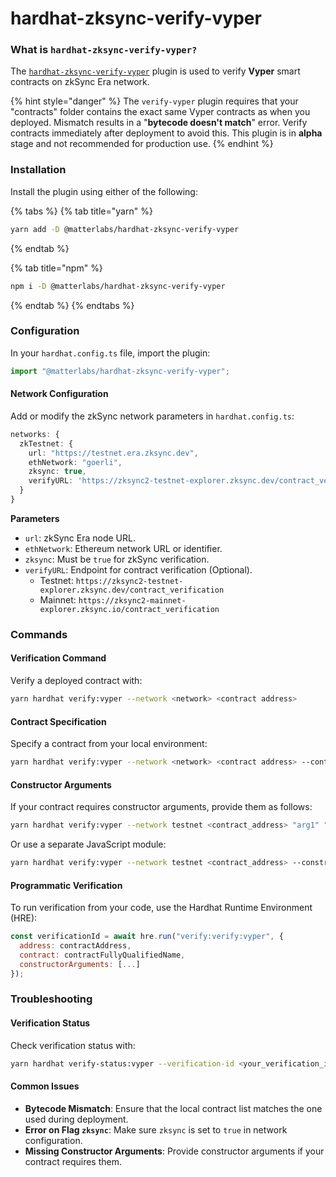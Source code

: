 # hardhat-zksync-verify-vyper

### What is `hardhat-zksync-verify-vyper?`&#x20;

The [`hardhat-zksync-verify-vyper`](https://www.npmjs.com/package/@matterlabs/hardhat-zksync-verify) plugin is used to verify **Vyper** smart contracts on zkSync Era network.

{% hint style="danger" %}
The `verify-vyper` plugin requires that your "contracts" folder contains the exact same Vyper contracts as when you deployed. Mismatch results in a "**bytecode doesn't match**" error. Verify contracts immediately after deployment to avoid this. This plugin is in **alpha** stage and not recommended for production use.
{% endhint %}

### Installation

Install the plugin using either of the following:

{% tabs %}
{% tab title="yarn" %}
```bash
yarn add -D @matterlabs/hardhat-zksync-verify-vyper
```
{% endtab %}

{% tab title="npm" %}
```bash
npm i -D @matterlabs/hardhat-zksync-verify-vyper
```
{% endtab %}
{% endtabs %}

### Configuration

In your `hardhat.config.ts` file, import the plugin:

```typescript
import "@matterlabs/hardhat-zksync-verify-vyper";
```

#### Network Configuration

Add or modify the zkSync network parameters in `hardhat.config.ts`:

```typescript
networks: {
  zkTestnet: {
    url: "https://testnet.era.zksync.dev",
    ethNetwork: "goerli",
    zksync: true,
    verifyURL: 'https://zksync2-testnet-explorer.zksync.dev/contract_verification'
  }
}
```

**Parameters**

* `url`: zkSync Era node URL.
* `ethNetwork`: Ethereum network URL or identifier.
* `zksync`: Must be `true` for zkSync verification.
* `verifyURL`: Endpoint for contract verification (Optional).
  * Testnet: `https://zksync2-testnet-explorer.zksync.dev/contract_verification`
  * Mainnet: `https://zksync2-mainnet-explorer.zksync.io/contract_verification`

### Commands

#### Verification Command

Verify a deployed contract with:

```bash
yarn hardhat verify:vyper --network <network> <contract address>
```

#### Contract Specification

Specify a contract from your local environment:

```bash
yarn hardhat verify:vyper --network <network> <contract address> --contract <fully qualified name>
```

#### Constructor Arguments

If your contract requires constructor arguments, provide them as follows:

```bash
yarn hardhat verify:vyper --network testnet <contract_address> "arg1" "arg2"
```

Or use a separate JavaScript module:

```bash
yarn hardhat verify:vyper --network testnet <contract_address> --constructor-args arguments.js
```

#### Programmatic Verification

To run verification from your code, use the Hardhat Runtime Environment (HRE):

```javascript
const verificationId = await hre.run("verify:verify:vyper", {
  address: contractAddress,
  contract: contractFullyQualifiedName,
  constructorArguments: [...]
});
```

### Troubleshooting

#### Verification Status

Check verification status with:

```bash
yarn hardhat verify-status:vyper --verification-id <your_verification_id>
```

#### Common Issues

* **Bytecode Mismatch**: Ensure that the local contract list matches the one used during deployment.
* **Error on Flag `zksync`**: Make sure `zksync` is set to `true` in network configuration.
* **Missing Constructor Arguments**: Provide constructor arguments if your contract requires them.
